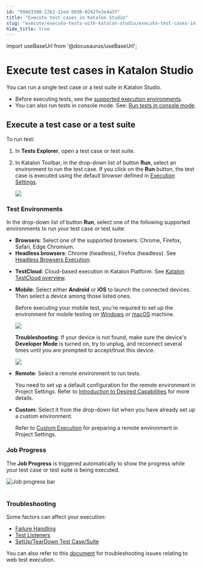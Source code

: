 ```yaml
---
id: "994d3390-22b2-11ed-9930-0242fe3e4a3f"
title: "Execute test cases in Katalon Studio"
slug: "execute/execute-tests-with-katalon-studio/execute-test-cases-in-katalon-studio"
hide_title: true
---
```

import useBaseUrl from '@docusaurus/useBaseUrl';


# <a id="id" class="anchor_top_offset"/><a id="ariaid-title1" class="anchor_top_offset"/>Execute test cases in <span xmlns="http://www.w3.org/1999/xhtml" className="ph">Katalon Studio</span> 

<p xmlns="http://www.w3.org/1999/xhtml" className="p">You can run a single test case or a test suite in Katalon   Studio.</p> 
<ul xmlns="http://www.w3.org/1999/xhtml" className="ul"><li className="li">Before executing tests, see the <a className="xref" href="/docs/general-information/supported-environments/supported-environments-for-katalon-studio-and-katalon-runtime-engine">supported execution       environments</a>.</li><li className="li">You can also run tests in console mode. See: <a className="xref" href="/docs/execute/katalon-runtime-engine/command-line-syntax-in-katalon-runtime-engine">Run tests in       console mode</a>.</li></ul> 

## <a id="id_1" class="anchor_top_offset"/>Execute a test case or a test suite

<p xmlns="http://www.w3.org/1999/xhtml" className="p">To run test:</p> 
<ol xmlns="http://www.w3.org/1999/xhtml" className="ol"><li className="li">In <strong className="ph b">Tests Explorer</strong>, open a test case or test     suite.</li><li className="li">     <p className="p">In Katalon Toolbar, in the drop-down list of button       <strong className="ph b">Run</strong>, select an environment to run the test case.       If you click on the <strong className="ph b">Run</strong> button, the test case is       executed using the default browser defined in <a className="xref" href="/docs/author/manage-projects/project-settings/katalon-studio-project-settings-overview">Execution Settings</a>.</p>     <p className="p">       <img className="image" width={250} src={useBaseUrl("/138e0150-3241-11ed-9930-0242fe3e4a3f.png")} /></p>   </li></ol> 

### <a id="id_2" class="anchor_top_offset"/>Test Environments

<p xmlns="http://www.w3.org/1999/xhtml" className="p">In the drop-down list of button <strong className="ph b">Run</strong>, select one   of the following supported environments to run your test case or   test suite:</p> 
<ul xmlns="http://www.w3.org/1999/xhtml" className="ul"><li className="li"><strong className="ph b">Browsers</strong>: Select one of the supported browsers: Chrome, Firefox, Safari, Edge Chromium.</li><li className="li"><strong className="ph b">Headless browsers</strong>:  Chrome (headless),     Firefox (headless). See <a className="xref" href="/docs/author/record-and-spy/webui-record-and-spy-utilities/headless-browsers-execution-in-katalon-studio">Headless Browsers Execution</a>.</li><li className="li"><p className="p"><strong className="ph b">TestCloud</strong>: Cloud-based execution in Katalon Platform. See <a className="xref" href="#">Katalon TestCloud overview</a>.</p></li><li className="li">     <p className="p"><strong className="ph b">Mobile</strong>: Select either <strong className="ph b">Android</strong> or <strong className="ph b">iOS</strong> to launch       the connected devices. Then select a device among those listed       ones.</p>     <p className="p">Before executing your mobile test, you're required to set up the       environment for mobile testing on <a className="xref" href="/docs/author/manage-projects/set-up-projects/mobile-testing/android/mobile-android-setup-in-katalon-studio">Windows</a> or <a className="xref" href="/docs/author/manage-projects/set-up-projects/mobile-testing/ios/mobile-ios-setup-real-devices-in-katalon-studio">macOS</a> machine.</p>     <p className="p">       <img className="image" width={400} src={useBaseUrl("/b1b6a200-3242-11ed-9930-0242fe3e4a3f.png")} /></p>     <p className="p">       <strong className="ph b">Troubleshooting</strong>: If your device is not found,       make sure the device's <strong className="ph b">Developer Mode</strong> is turned       on, try to unplug, and reconnect several times until you are       prompted to accept/trust this device.</p>     <p className="p">       <img className="image" width={500} src={useBaseUrl("/3e01f760-3242-11ed-9930-0242fe3e4a3f.png")} /></p>   </li><li className="li">     <p className="p">       <strong className="ph b">Remote</strong>: Select a remote environment to run       tests.</p>     <p className="p">You need to set up a default configuration for the remote       environment in Project Settings. Refer to <a className="xref" href="/docs/author/manage-projects/project-settings/desired-capabilities/introduction-to-desired-capabilities-in-katalon-studio">Introduction         to Desired Capabilities</a> for more details.</p>   </li><li className="li">     <p className="p">       <strong className="ph b">Custom</strong>: Select it from the drop-down list when       you have already set up a custom environment.</p>     <p className="p">Refer to <a className="xref" href="/docs/author/manage-projects/project-settings/katalon-studio-project-settings-overview">Custom Execution</a> for preparing a remote       environment in Project Settings.</p>   </li></ul> 

### <a id="id_3" class="anchor_top_offset"/>Job Progress

<p xmlns="http://www.w3.org/1999/xhtml" className="p">The <strong className="ph b">Job Progress</strong> is triggered automatically to   show the progress while your test case or test suite is being   executed.</p> 
<p xmlns="http://www.w3.org/1999/xhtml" className="p">   <img className="image" src={useBaseUrl("https://github.com/katalon-studio/docs-images/raw/master/katalon-studio/docs/execute-a-test-case-or-a-test-suite/KS-EXECUTION-Job-progress.png")} width={700} alt="Job progress bar" /><br /><br /> </p> 

### <a id="id_4" class="anchor_top_offset"/>Troubleshooting

<p xmlns="http://www.w3.org/1999/xhtml" className="p">Some factors can affect your execution:</p> 
<ul xmlns="http://www.w3.org/1999/xhtml" className="ul"><li className="li">     <a className="xref" href="/docs/maintain/configure-failure-handling-settings-in-katalon-studio">Failure       Handling</a>   </li><li className="li">     <a className="xref" href="/docs/author/create-test-cases/test-fixtures-and-test-listeners-test-hooks-in-katalon-studio#concept-7786">Test       Listeners</a>   </li><li className="li">     <a className="xref" href="/docs/author/create-test-cases/test-fixtures-and-test-listeners-test-hooks-in-katalon-studio">SetUp/TearDown       Test Case/Suite</a>   </li></ul> 
<p xmlns="http://www.w3.org/1999/xhtml" className="p">You can also refer to this <a className="xref" href="/docs/author/troubleshooting-for-test-authoring/troubleshoot-web-automated-testing/troubleshoot-web-test-execution-exceptions-overview">document</a>   for troubleshooting issues relating to web test execution.</p> 
